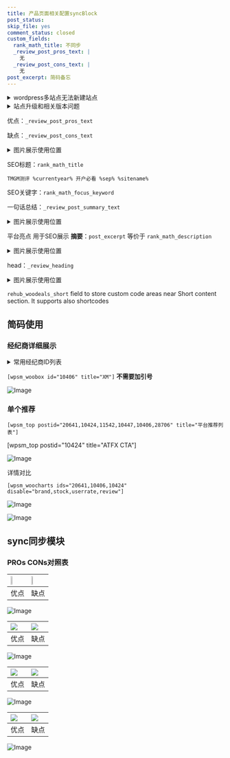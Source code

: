 ```yaml
---
title: 产品页面相关配置syncBlock
post_status: 
skip_file: yes
comment_status: closed
custom_fields:
  rank_math_title: 不同步
  _review_post_pros_text: |
    无
  _review_post_cons_text: |
    无
post_excerpt: 简码备忘
---
```

<details><summary>wordpress多站点无法新建站点</summary>

<li>和报错需要清理cookies一样的原因</li>
<li>wp-config.php里面<code>define( 'SUBDOMAIN_INSTALL', false );//子域名安装</code></li>
<li>新建子站点是用<code>define( 'SUBDOMAIN_INSTALL', true);//子域名安装</code> 完成以后，改成<code>false</code></li>
</details>

<details><summary>站点升级和相关版本问题</summary>

<p>wordpress：5.9.9
woocommerce：7.5.1
出现问题的地方：主题选项里面>><strong>Product layout >>compact style</strong></p>
<p>如何出现没有用过的字段 导致无法保存。先导出配置 然后进行修改，后面再次恢复即可。</p>
<p>出现部分字段无法显示时，需要返回默认布局后，对产品进行保存就好了。</p>
<p></p>
</details>

优点：`_review_post_pros_text`

缺点：`_review_post_cons_text`

<details><summary>图片展示使用位置</summary>

<img src="https://prod-files-secure.s3.us-west-2.amazonaws.com/39ed1227-6d7d-4570-be36-9ccd4a2c4241/f51d3d83-55d4-4bdf-9604-f37ec77ab556/Untitled.png?X-Amz-Algorithm=AWS4-HMAC-SHA256&X-Amz-Content-Sha256=UNSIGNED-PAYLOAD&X-Amz-Credential=ASIAZI2LB4666ZKH3VUE%2F20250129%2Fus-west-2%2Fs3%2Faws4_request&X-Amz-Date=20250129T045520Z&X-Amz-Expires=3600&X-Amz-Security-Token=IQoJb3JpZ2luX2VjEHsaCXVzLXdlc3QtMiJGMEQCIDgQfZEgugh2hB5JV0rq%2Fn8NZdc9Wuap2SEo2KkEIohXAiB2yh0ljwx6ZSTHYnHiN44MAk0XmbRSr2wFH7jhBBWkkSqIBAiE%2F%2F%2F%2F%2F%2F%2F%2F%2F%2F8BEAAaDDYzNzQyMzE4MzgwNSIM5iDuvOE1t0fws%2FCcKtwDTly7Y9C3%2BjRF2UF%2BR1r9U3CT2KbULwBi5UJ%2BzScPKW3buuzmQwYtigzR3Gu1VRVdujP1GFNlhpfJakFvl7dbjln0Fgh0wjzk0lTPdNSlsa%2BFb8Yf%2BHOXeuqaQnmjO1BtKnclvgXAnr9ZxFepMw6zZS9XZqivuXpFbH8St7R2vH59wS%2FWYU87Ed53CPx1LXH%2B2M73fLfw5dzZH2ytVpjUYC6ohN1ePHbVu8LgZmkwHwD4VTy4HvzWNnD%2FtcW%2BV8mAa5Afux8ozJxkSbDSvcm1bV8SZSg8YzQBnPTDTGIFvODP1RegDZhdbPlUVQbUpVQA%2FB3YVkG0fzSukUYH3EcOLguMenmbaqFrlDwyuzIMFusVBObegVl2FrRttafkDs8qoTepo7lyNqVDnbxnynHUUDb9g4%2B6I%2BcX5NtyRqtULf6J9nfC1hIGyHDKCfA8k8MCk24wPeLmvPKqaI4MlM3wEg2G1ZHK4%2BXWpFM9Cu3d7xpi1%2F1jiYKSQKE9darCAPLv5udlc95OvRIiFP02Aq1B5MHUxcY5HetVeKjIQ2aZTXFCkVurag1DvEy1XNwU8xT8iNaq%2Ffdg1r%2BdD2jHZbn3bUGaGUzoum%2F5UpaS6F8zROthe50HdHt8Vjl2kDYwj7vmvAY6pgGMH8wkRDYgVl46l7pR7VKky%2F1PB6tPHcAvBMPtUbBZ%2Fsa67ggIXKpB7L62fTnWepvNALtlD6f5p7rEIx3pB%2FfQGuTHaLoMS0bSu3jd%2BtPTvRE%2B5QRgEii%2BFpTLvSWx%2BJ7GOprIWZXvrUw8ABU2vvF61uEU0WIeM33pmQ7owBQluIpKDAZeTo0ugfKMzLOTCDXAEKEK%2F7nkAZU8w0CEQfQUShiz4shQ&X-Amz-Signature=0dea53d4914cd11ecf4d4e4143962513145c49de8a6cbf6f935ee9c8f304d5f8&X-Amz-SignedHeaders=host&x-id=GetObject" alt="Image">
</details>

SEO标题：`rank_math_title`

`TMGM测评 %currentyear% 开户必看 %sep% %sitename%`

SEO关键字：`rank_math_focus_keyword`

一句话总结：`_review_post_summary_text`

<details><summary>图片展示使用位置</summary>

<img src="https://prod-files-secure.s3.us-west-2.amazonaws.com/39ed1227-6d7d-4570-be36-9ccd4a2c4241/4b96a922-296c-4f4e-8630-d1c870cbce01/Untitled.png?X-Amz-Algorithm=AWS4-HMAC-SHA256&X-Amz-Content-Sha256=UNSIGNED-PAYLOAD&X-Amz-Credential=ASIAZI2LB466W4E42E6P%2F20250129%2Fus-west-2%2Fs3%2Faws4_request&X-Amz-Date=20250129T045521Z&X-Amz-Expires=3600&X-Amz-Security-Token=IQoJb3JpZ2luX2VjEHsaCXVzLXdlc3QtMiJIMEYCIQCDsp9RPhmN%2BFW9WVY2qr5H65QEnyD0N6mPE8lJv97WPAIhAInbH9OJuHRuu1BvLR%2F5P3XH0OwUXQ0jIFk8b4HurBTWKogECIT%2F%2F%2F%2F%2F%2F%2F%2F%2F%2FwEQABoMNjM3NDIzMTgzODA1Igwx73YhSvtCYKCM7Gcq3AOWj6SwTt2QhswKUXnjAiXnl6ybOG5Fwk1uxs27vNdaTlj3srBzrpJQ%2F2d0cA7gZr7qy3ttZJrtDFtFQWbK%2FlIpmhidwiG5KkMiA%2Fk7BK33P6j7i%2BdsHDhhnOeA7Lrs6vsOzBoMTQinvV7f0mabMiRDzQKEMF%2B%2B75%2BPON8WxR%2Bza9CESdMfXuyAjcj12YuYbmSSO1wGLVTkA3g%2FCzcfl3Q7A3TdiKUKJy2Lj7GndMtD2mFO0%2BNVrC8OX%2B5ITeWu0YdmW00vxh8V0alwy6iKjkI6Vv%2FAqXkJJZf2gKLb0wxlB00%2BfMlRLRcxkaPF13VWH7y96tIFJ7QlR1AjBMluyz7ZjhvF1gT1yL7JWMbVXQP7L%2B3Ufe0%2F8Lj1whbbX9cFCsHtaJSbF778wk4ANQ4Mut8V3s0Xc9g7r12BlpstzrbumQeUu94OxBYGejBM%2BTBvnenK0S1538n7Iw1JXEnHyntp0o1hzaAYxpnXJ54CbXGZhjCsn9BEVVBk2LISeVw3wcR1Wguh0lUOux4c5tpTH7ONlohgS8VdiBHvdO%2Fv%2BqIrvdSkdqbau%2FV%2BnVuYTVa%2B1h7mvCCO2yQoH%2Bm%2BBfTYkoc1%2BWpTRc3tvkJLW1X58kribQB4bWocipzgj%2Fu6tzCou%2Ba8BjqkAUOLYzRcDjPvGMg%2FPs1YnyNLbfOrampIR%2BC17YaSFUcr6Xf80OlxOlNCMc%2BOaeVWfJQ38%2F67A5awgbxSaMFvfC8y5zOARmAm03ny3UCNdTYXA4aTgYJ9SIqnoC80MMsOMTYZ01aEHRMza4TLE3p1CAXeCNvvGMRBeyyX%2FRMmTGOGjROfBymxk1J%2FJzkbDBIeuo6LuDtHuLMsScef%2B1jJ5at1f5Hx&X-Amz-Signature=868701106cbb5e78fa6b0fba80fb7d1cd3662d07bdb16e908f0f471974034cf3&X-Amz-SignedHeaders=host&x-id=GetObject" alt="Image">
</details>

平台亮点 用于SEO展示 **摘要**：`post_excerpt`  等价于 `rank_math_description`

<details><summary>图片展示使用位置</summary>

<img src="https://prod-files-secure.s3.us-west-2.amazonaws.com/39ed1227-6d7d-4570-be36-9ccd4a2c4241/1ee11f63-b60a-4dfe-a7a7-d58ff23b5d88/Untitled.png?X-Amz-Algorithm=AWS4-HMAC-SHA256&X-Amz-Content-Sha256=UNSIGNED-PAYLOAD&X-Amz-Credential=ASIAZI2LB466TTC3IZSI%2F20250129%2Fus-west-2%2Fs3%2Faws4_request&X-Amz-Date=20250129T045521Z&X-Amz-Expires=3600&X-Amz-Security-Token=IQoJb3JpZ2luX2VjEHsaCXVzLXdlc3QtMiJIMEYCIQDLasLGxMYinru6F3Htcg%2BYS3z6uUnP8CbSbzD5S77ULQIhAPuE3yR%2BeQ8jawhzZd48BOD0%2FB6Twkk3uXfKk5ib%2BnCxKogECIT%2F%2F%2F%2F%2F%2F%2F%2F%2F%2FwEQABoMNjM3NDIzMTgzODA1Igxj3C%2Bk3NZoAN91KIsq3AO%2FhIvu2M37OdM6J7tBz67ZomlhApD8v5NmhctymW3P%2F9htjNYnxZkraz1ttoLKkO4nHqS1ihlHEs2jgkobiWPjRROt%2BaMm6ZffoJaFT9qgIHuZletkYpSxi0EFLn%2Fwwi8IjpjeuyVfd3wq0rDvsWBPi%2FYNGTaztvwCBfb4rbjjcHnw%2BUYy6Jz6xn9OA03InjtfBvvOD07LFBBJGbBp391DLqA0jqX7g2tvICDH5nY6lBMU7WJmlE36bZkFTlwqLUPeoFx9XwGXlaM33VEnwHJsVZmRAN8DX5WgbR8efgyQd%2BAmWZXqoBl1OhU94%2FSqMhCmplhNu3L0RC7vi%2FPFAZqWngUBcFcG82u92IFqrabItE5nBo9uExPaM0usudZvlD9osY2TsMPmWvoATGWwu9k6gUk%2F9kN6WElns9jin6%2B8y%2FiVRjX5muOoXBaeHH8qnWc%2F%2BSdMZz0q%2B2jAftl%2B7fsa5DjZ0RVcMVzv7%2BMAbg8zI8gY8EmhmwoPYW0RNtR6%2B0BjWlbeu3O6HyFTWh5NDm70qwaZ2CokRFyj7MKsMoG86ypiEfhKaiKPEllxNELC%2Fs7%2By0nDRoUIKiBZAIc8D0rG%2Fh%2FzE5%2FkNGPfzjo7S7J4bzAtPBnwR10QaXIsvzCNu%2Ba8BjqkAV7pCoEytWRB9%2B2kw2jqhUvZnhv8tboRUAtzVEMr%2FJXyntYer0IDOeW0ZHIbTEMbJd%2B5Sf5U44RfE7uTmEoeP%2FZ%2BLYPV%2FiBCGRW6JdM%2BUMBgXGOB28HSxigr7G6IpR%2BUK%2B6ZNHW2gSiWL%2FiKa2S2N8c8LB9iKAxSi6jN2I%2BlVH6vJ7sJ3CNBhykH92MlcT5aAnJjl1oQXmO06%2FVNo%2Fp832gR4HHr&X-Amz-Signature=02ac3a0645759e217b6528464e493ee40cea0a2c3f249855f3e7494dd4923dd0&X-Amz-SignedHeaders=host&x-id=GetObject" alt="Image">
<img src="https://prod-files-secure.s3.us-west-2.amazonaws.com/39ed1227-6d7d-4570-be36-9ccd4a2c4241/ad4118b5-78d8-4fbe-801e-3b29b5d99c01/Untitled.png?X-Amz-Algorithm=AWS4-HMAC-SHA256&X-Amz-Content-Sha256=UNSIGNED-PAYLOAD&X-Amz-Credential=ASIAZI2LB466TTC3IZSI%2F20250129%2Fus-west-2%2Fs3%2Faws4_request&X-Amz-Date=20250129T045521Z&X-Amz-Expires=3600&X-Amz-Security-Token=IQoJb3JpZ2luX2VjEHsaCXVzLXdlc3QtMiJIMEYCIQDLasLGxMYinru6F3Htcg%2BYS3z6uUnP8CbSbzD5S77ULQIhAPuE3yR%2BeQ8jawhzZd48BOD0%2FB6Twkk3uXfKk5ib%2BnCxKogECIT%2F%2F%2F%2F%2F%2F%2F%2F%2F%2FwEQABoMNjM3NDIzMTgzODA1Igxj3C%2Bk3NZoAN91KIsq3AO%2FhIvu2M37OdM6J7tBz67ZomlhApD8v5NmhctymW3P%2F9htjNYnxZkraz1ttoLKkO4nHqS1ihlHEs2jgkobiWPjRROt%2BaMm6ZffoJaFT9qgIHuZletkYpSxi0EFLn%2Fwwi8IjpjeuyVfd3wq0rDvsWBPi%2FYNGTaztvwCBfb4rbjjcHnw%2BUYy6Jz6xn9OA03InjtfBvvOD07LFBBJGbBp391DLqA0jqX7g2tvICDH5nY6lBMU7WJmlE36bZkFTlwqLUPeoFx9XwGXlaM33VEnwHJsVZmRAN8DX5WgbR8efgyQd%2BAmWZXqoBl1OhU94%2FSqMhCmplhNu3L0RC7vi%2FPFAZqWngUBcFcG82u92IFqrabItE5nBo9uExPaM0usudZvlD9osY2TsMPmWvoATGWwu9k6gUk%2F9kN6WElns9jin6%2B8y%2FiVRjX5muOoXBaeHH8qnWc%2F%2BSdMZz0q%2B2jAftl%2B7fsa5DjZ0RVcMVzv7%2BMAbg8zI8gY8EmhmwoPYW0RNtR6%2B0BjWlbeu3O6HyFTWh5NDm70qwaZ2CokRFyj7MKsMoG86ypiEfhKaiKPEllxNELC%2Fs7%2By0nDRoUIKiBZAIc8D0rG%2Fh%2FzE5%2FkNGPfzjo7S7J4bzAtPBnwR10QaXIsvzCNu%2Ba8BjqkAV7pCoEytWRB9%2B2kw2jqhUvZnhv8tboRUAtzVEMr%2FJXyntYer0IDOeW0ZHIbTEMbJd%2B5Sf5U44RfE7uTmEoeP%2FZ%2BLYPV%2FiBCGRW6JdM%2BUMBgXGOB28HSxigr7G6IpR%2BUK%2B6ZNHW2gSiWL%2FiKa2S2N8c8LB9iKAxSi6jN2I%2BlVH6vJ7sJ3CNBhykH92MlcT5aAnJjl1oQXmO06%2FVNo%2Fp832gR4HHr&X-Amz-Signature=404268127e682ea2c31d1ca17673b9815a49d4c1ab5179d02da7b63caf514411&X-Amz-SignedHeaders=host&x-id=GetObject" alt="Image">
<img src="https://prod-files-secure.s3.us-west-2.amazonaws.com/39ed1227-6d7d-4570-be36-9ccd4a2c4241/a38cf7c9-a79c-4b64-9e94-13589fe0758b/Untitled.png?X-Amz-Algorithm=AWS4-HMAC-SHA256&X-Amz-Content-Sha256=UNSIGNED-PAYLOAD&X-Amz-Credential=ASIAZI2LB466TTC3IZSI%2F20250129%2Fus-west-2%2Fs3%2Faws4_request&X-Amz-Date=20250129T045521Z&X-Amz-Expires=3600&X-Amz-Security-Token=IQoJb3JpZ2luX2VjEHsaCXVzLXdlc3QtMiJIMEYCIQDLasLGxMYinru6F3Htcg%2BYS3z6uUnP8CbSbzD5S77ULQIhAPuE3yR%2BeQ8jawhzZd48BOD0%2FB6Twkk3uXfKk5ib%2BnCxKogECIT%2F%2F%2F%2F%2F%2F%2F%2F%2F%2FwEQABoMNjM3NDIzMTgzODA1Igxj3C%2Bk3NZoAN91KIsq3AO%2FhIvu2M37OdM6J7tBz67ZomlhApD8v5NmhctymW3P%2F9htjNYnxZkraz1ttoLKkO4nHqS1ihlHEs2jgkobiWPjRROt%2BaMm6ZffoJaFT9qgIHuZletkYpSxi0EFLn%2Fwwi8IjpjeuyVfd3wq0rDvsWBPi%2FYNGTaztvwCBfb4rbjjcHnw%2BUYy6Jz6xn9OA03InjtfBvvOD07LFBBJGbBp391DLqA0jqX7g2tvICDH5nY6lBMU7WJmlE36bZkFTlwqLUPeoFx9XwGXlaM33VEnwHJsVZmRAN8DX5WgbR8efgyQd%2BAmWZXqoBl1OhU94%2FSqMhCmplhNu3L0RC7vi%2FPFAZqWngUBcFcG82u92IFqrabItE5nBo9uExPaM0usudZvlD9osY2TsMPmWvoATGWwu9k6gUk%2F9kN6WElns9jin6%2B8y%2FiVRjX5muOoXBaeHH8qnWc%2F%2BSdMZz0q%2B2jAftl%2B7fsa5DjZ0RVcMVzv7%2BMAbg8zI8gY8EmhmwoPYW0RNtR6%2B0BjWlbeu3O6HyFTWh5NDm70qwaZ2CokRFyj7MKsMoG86ypiEfhKaiKPEllxNELC%2Fs7%2By0nDRoUIKiBZAIc8D0rG%2Fh%2FzE5%2FkNGPfzjo7S7J4bzAtPBnwR10QaXIsvzCNu%2Ba8BjqkAV7pCoEytWRB9%2B2kw2jqhUvZnhv8tboRUAtzVEMr%2FJXyntYer0IDOeW0ZHIbTEMbJd%2B5Sf5U44RfE7uTmEoeP%2FZ%2BLYPV%2FiBCGRW6JdM%2BUMBgXGOB28HSxigr7G6IpR%2BUK%2B6ZNHW2gSiWL%2FiKa2S2N8c8LB9iKAxSi6jN2I%2BlVH6vJ7sJ3CNBhykH92MlcT5aAnJjl1oQXmO06%2FVNo%2Fp832gR4HHr&X-Amz-Signature=9605aa512c164e43fc5289e882273c88ca905cf92e5f61e0f912ed8e65d05fae&X-Amz-SignedHeaders=host&x-id=GetObject" alt="Image">
<img src="https://prod-files-secure.s3.us-west-2.amazonaws.com/39ed1227-6d7d-4570-be36-9ccd4a2c4241/7da6fc1e-d2ac-42ae-8c75-cb5749aa18f6/Untitled.png?X-Amz-Algorithm=AWS4-HMAC-SHA256&X-Amz-Content-Sha256=UNSIGNED-PAYLOAD&X-Amz-Credential=ASIAZI2LB466TTC3IZSI%2F20250129%2Fus-west-2%2Fs3%2Faws4_request&X-Amz-Date=20250129T045521Z&X-Amz-Expires=3600&X-Amz-Security-Token=IQoJb3JpZ2luX2VjEHsaCXVzLXdlc3QtMiJIMEYCIQDLasLGxMYinru6F3Htcg%2BYS3z6uUnP8CbSbzD5S77ULQIhAPuE3yR%2BeQ8jawhzZd48BOD0%2FB6Twkk3uXfKk5ib%2BnCxKogECIT%2F%2F%2F%2F%2F%2F%2F%2F%2F%2FwEQABoMNjM3NDIzMTgzODA1Igxj3C%2Bk3NZoAN91KIsq3AO%2FhIvu2M37OdM6J7tBz67ZomlhApD8v5NmhctymW3P%2F9htjNYnxZkraz1ttoLKkO4nHqS1ihlHEs2jgkobiWPjRROt%2BaMm6ZffoJaFT9qgIHuZletkYpSxi0EFLn%2Fwwi8IjpjeuyVfd3wq0rDvsWBPi%2FYNGTaztvwCBfb4rbjjcHnw%2BUYy6Jz6xn9OA03InjtfBvvOD07LFBBJGbBp391DLqA0jqX7g2tvICDH5nY6lBMU7WJmlE36bZkFTlwqLUPeoFx9XwGXlaM33VEnwHJsVZmRAN8DX5WgbR8efgyQd%2BAmWZXqoBl1OhU94%2FSqMhCmplhNu3L0RC7vi%2FPFAZqWngUBcFcG82u92IFqrabItE5nBo9uExPaM0usudZvlD9osY2TsMPmWvoATGWwu9k6gUk%2F9kN6WElns9jin6%2B8y%2FiVRjX5muOoXBaeHH8qnWc%2F%2BSdMZz0q%2B2jAftl%2B7fsa5DjZ0RVcMVzv7%2BMAbg8zI8gY8EmhmwoPYW0RNtR6%2B0BjWlbeu3O6HyFTWh5NDm70qwaZ2CokRFyj7MKsMoG86ypiEfhKaiKPEllxNELC%2Fs7%2By0nDRoUIKiBZAIc8D0rG%2Fh%2FzE5%2FkNGPfzjo7S7J4bzAtPBnwR10QaXIsvzCNu%2Ba8BjqkAV7pCoEytWRB9%2B2kw2jqhUvZnhv8tboRUAtzVEMr%2FJXyntYer0IDOeW0ZHIbTEMbJd%2B5Sf5U44RfE7uTmEoeP%2FZ%2BLYPV%2FiBCGRW6JdM%2BUMBgXGOB28HSxigr7G6IpR%2BUK%2B6ZNHW2gSiWL%2FiKa2S2N8c8LB9iKAxSi6jN2I%2BlVH6vJ7sJ3CNBhykH92MlcT5aAnJjl1oQXmO06%2FVNo%2Fp832gR4HHr&X-Amz-Signature=261325092ed1fa7d0b4b8ad2f7b1b61c367ba98dbe93d342bde9e3515261b765&X-Amz-SignedHeaders=host&x-id=GetObject" alt="Image">
<img src="https://prod-files-secure.s3.us-west-2.amazonaws.com/39ed1227-6d7d-4570-be36-9ccd4a2c4241/7e97f40a-eaee-47f5-b2f9-475f96808fa7/Untitled.png?X-Amz-Algorithm=AWS4-HMAC-SHA256&X-Amz-Content-Sha256=UNSIGNED-PAYLOAD&X-Amz-Credential=ASIAZI2LB466TTC3IZSI%2F20250129%2Fus-west-2%2Fs3%2Faws4_request&X-Amz-Date=20250129T045521Z&X-Amz-Expires=3600&X-Amz-Security-Token=IQoJb3JpZ2luX2VjEHsaCXVzLXdlc3QtMiJIMEYCIQDLasLGxMYinru6F3Htcg%2BYS3z6uUnP8CbSbzD5S77ULQIhAPuE3yR%2BeQ8jawhzZd48BOD0%2FB6Twkk3uXfKk5ib%2BnCxKogECIT%2F%2F%2F%2F%2F%2F%2F%2F%2F%2FwEQABoMNjM3NDIzMTgzODA1Igxj3C%2Bk3NZoAN91KIsq3AO%2FhIvu2M37OdM6J7tBz67ZomlhApD8v5NmhctymW3P%2F9htjNYnxZkraz1ttoLKkO4nHqS1ihlHEs2jgkobiWPjRROt%2BaMm6ZffoJaFT9qgIHuZletkYpSxi0EFLn%2Fwwi8IjpjeuyVfd3wq0rDvsWBPi%2FYNGTaztvwCBfb4rbjjcHnw%2BUYy6Jz6xn9OA03InjtfBvvOD07LFBBJGbBp391DLqA0jqX7g2tvICDH5nY6lBMU7WJmlE36bZkFTlwqLUPeoFx9XwGXlaM33VEnwHJsVZmRAN8DX5WgbR8efgyQd%2BAmWZXqoBl1OhU94%2FSqMhCmplhNu3L0RC7vi%2FPFAZqWngUBcFcG82u92IFqrabItE5nBo9uExPaM0usudZvlD9osY2TsMPmWvoATGWwu9k6gUk%2F9kN6WElns9jin6%2B8y%2FiVRjX5muOoXBaeHH8qnWc%2F%2BSdMZz0q%2B2jAftl%2B7fsa5DjZ0RVcMVzv7%2BMAbg8zI8gY8EmhmwoPYW0RNtR6%2B0BjWlbeu3O6HyFTWh5NDm70qwaZ2CokRFyj7MKsMoG86ypiEfhKaiKPEllxNELC%2Fs7%2By0nDRoUIKiBZAIc8D0rG%2Fh%2FzE5%2FkNGPfzjo7S7J4bzAtPBnwR10QaXIsvzCNu%2Ba8BjqkAV7pCoEytWRB9%2B2kw2jqhUvZnhv8tboRUAtzVEMr%2FJXyntYer0IDOeW0ZHIbTEMbJd%2B5Sf5U44RfE7uTmEoeP%2FZ%2BLYPV%2FiBCGRW6JdM%2BUMBgXGOB28HSxigr7G6IpR%2BUK%2B6ZNHW2gSiWL%2FiKa2S2N8c8LB9iKAxSi6jN2I%2BlVH6vJ7sJ3CNBhykH92MlcT5aAnJjl1oQXmO06%2FVNo%2Fp832gR4HHr&X-Amz-Signature=337134c738996087e066d443f31aebb8bef3a0298d70949da644b32dc035c205&X-Amz-SignedHeaders=host&x-id=GetObject" alt="Image">
</details>

head：`_review_heading`

<details><summary>图片展示使用位置</summary>

<img src="https://prod-files-secure.s3.us-west-2.amazonaws.com/39ed1227-6d7d-4570-be36-9ccd4a2c4241/3a4650ad-9887-415c-889a-edd51fa54f27/Untitled.png?X-Amz-Algorithm=AWS4-HMAC-SHA256&X-Amz-Content-Sha256=UNSIGNED-PAYLOAD&X-Amz-Credential=ASIAZI2LB4664EQY3MIQ%2F20250129%2Fus-west-2%2Fs3%2Faws4_request&X-Amz-Date=20250129T045521Z&X-Amz-Expires=3600&X-Amz-Security-Token=IQoJb3JpZ2luX2VjEHsaCXVzLXdlc3QtMiJIMEYCIQCtP1Gs4TUztuK2bq71A%2FVAQBijLStX1ErBhHMKs2FcWgIhAOHcNvW%2B863cXO4wEGOYaqxi02phfTCTA2V1FF9mlA8UKogECIT%2F%2F%2F%2F%2F%2F%2F%2F%2F%2FwEQABoMNjM3NDIzMTgzODA1IgyckLjGN7xepTYG0AYq3ANZWe9%2FcHx5lIkX3YLqXSLhM1btCF%2F5itYze0v6Mh7LCiuKNRS8FTZS7pwX%2FxFN0mZxbofBYZk0caSBPAV9%2Fd4eVn%2FOOiS9UBUwalhRttu4n%2FJ2dz8fGg4frPXtJat4Lqi7%2FEOJtzGFN7VELeb957c6EIl0YkcULwAo6wIHKznsvNSR8O%2FmEE3RzDTBpOkO1KH2t%2BsxheNmUrqMf7%2FqEsXigXyh%2BEHExjGzves2TOqyYRzbeVCP%2F4bi889bnPWhfuObZurRuej%2F2IhvLp1pCidfvnaQ%2FpwWlqOwkIBMvcsRLAnu7sq6lI6uHDJVZ1VBd%2BBuZ8K7onAq%2BTfkArLBTJdiPUa1q9ZCHBSa7UOTOBToGEYfS1eA3VAouH3FJhXoTlvUeXJ50ng21cTTDmA87AnhpNORxF8plAzQCY%2BrDrga8FjAxDAJC36cXZEyS276%2BIUpyHf7kvGvlp3UY1WszXAhAvFLPe%2BfsUA04Pv9bIPy99C6JazOrHDBmSJwmmDBQVLINFM8quGUUxGpDaYZeI7i0xTJOJ6y3ZnBwm0R5g25Ru4TlASCemEOILCuZJm4vOigh9KMi%2FEqqajOawr7196LwmglxcyOhsitPJWUppT%2F%2Bao2Get6n1fHDGgdpTCbu%2Ba8BjqkAUSqA3dpdHSQN5vxtBm3wyJsnQFHe5zSPV0v1pD96OVW0T9n8rZnkXrG%2FBwTrAdDDJrvqFjA9hvfkDEFsnlTq%2FlCCQbSoMv4Z1bbdokZ%2BNO9HGLY9mAb5tGI16BeofewYBoQn%2BuE19Cpy2jnSmkeWOBkg20YUW6jhQ3df2eHhKHnHNROV5ZlYcx%2BwsoURMb1K47HZsDUT6UpUjKhM3gpEJ6Uqdk5&X-Amz-Signature=ee7df9a241d17fa6b003c1066596555034c18ef3962f7fcfd5f4191ef2d90fd7&X-Amz-SignedHeaders=host&x-id=GetObject" alt="Image">
</details>

`rehub_woodeals_short`	field to store custom code areas near Short content section. It supports also shortcodes



## 简码使用

### 经纪商详细展示

<details><summary>常用经纪商ID列表</summary>

<pre><code class="php">嘉盛 ===> 20641  [wpsm_woobox id="20641" title="嘉盛"]
易信easymarkets ===> 11542  [wpsm_woobox id="11542" title="易信easymarkets"]
ATFX外汇 ===> 10424  [wpsm_woobox id="10424" title="ATFX"]
XM ===> 10406  [wpsm_woobox id="10406" title="XM"]
TMGM ===> 29622  [wpsm_woobox id="29622" title="TMGM"]
HYCM ===> 10447  [wpsm_woobox id="10447" title="HYCM"]
fpmarkets澳福外汇 ===> 20639  [wpsm_woobox id="20639" title="fpmarkets澳福外汇"]</code></pre>
</details>

`[wpsm_woobox id="10406" title="XM"]` **不需要加引号**

![Image](https://prod-files-secure.s3.us-west-2.amazonaws.com/39ed1227-6d7d-4570-be36-9ccd4a2c4241/4f898f9d-0fa7-4e43-acd3-ac6bc7be575a/Untitled.png?X-Amz-Algorithm=AWS4-HMAC-SHA256&X-Amz-Content-Sha256=UNSIGNED-PAYLOAD&X-Amz-Credential=ASIAZI2LB4664UVYIP4H%2F20250129%2Fus-west-2%2Fs3%2Faws4_request&X-Amz-Date=20250129T045519Z&X-Amz-Expires=3600&X-Amz-Security-Token=IQoJb3JpZ2luX2VjEHsaCXVzLXdlc3QtMiJGMEQCIGD796yr1jeplcxwep%2BpWk8%2FkBdZ4QaVDaL0ZhBz3BbEAiByyrlQmJEtAz99KMYLAaPyevZmxLP8NhLSQ7xkm5A2OCqIBAiE%2F%2F%2F%2F%2F%2F%2F%2F%2F%2F8BEAAaDDYzNzQyMzE4MzgwNSIMkqlcXoE6wOKdQhC0KtwDs8jm7KKOnhEESHlyYRDTQkKHB1F6ZLQ9eNUY%2Bt3zLgwrrxAGXNjTfrBeb7%2Fnx4%2FPaOprQm9FRQpZKtfZem%2FJ1hw%2FMpgdhDBZXivaBxx2js%2BDHNGqZwuO2Q%2FKAWRqhcIUspOWcdrY7Z%2FRypPwg57q61RjzzaQ9aBJ9341wOrmHB9CcxW6mdMe%2BNokBj5rbRc4x758lSgImmN%2FQsU0nrnhekWBTQwlnVIYW2KXqZh0EXOJRgrnfs1hHtAg3qdV4bM3wxlKBOTTDv9d8%2FhC7rEJ%2F1NyKi2mo9RnX00oErzQOEYOsUK1tLefDHTdgG2x0TezU0mrxiFV%2BWLo24YYFapspapg2%2BGCuoznRgF1Jp48EMCXGJTMVavpEyHBAkt5iCv3rWTiTX%2FzCUrUfxYu12WX6V9bhC%2F0BVMnLSfsknWLyL14vs4Dow7ZQTHHG9FoqSOsgRO2UIkpl3fuvzOhISPrIg34x4Ic0Khxf4hjPpN%2FwJSyCRmnd4jBmp6P%2BOAPZf8Zlad2MdEmXYyG7OKOGYm9eMIoe%2B8e2sTxYwUr155GWnY08uEaDlSMyARvvKo826XT5SZ4mU%2BgCAAMIP88b5VrYBte7BBaVH3cG7krB6SAQpIu41%2BbL%2FCRPHaMW7owpLvmvAY6pgFZ%2FpPTCGHzsym%2FSXfMpytplXoxPrqloi6j6Pm%2BHM5lD5zgTFAYRGIQl1bZuKouLD1ARrcRsdssIX9f7G4Ej%2Bcgwg%2F75IPJ6715hurVcvbUT2jpD0TmzqvJyBnq4N7KvQovc1f9eRFehbsxE6DJkvSmt71ztXLVtfnp%2FFl7QC3WPcvoK%2BdiNkMnu%2FoccOGk5fhm75ipaBTdHsMPLDWPs%2BHf2DL%2Ff98g&X-Amz-Signature=e03c0a2a85ab17961b814eb7eae69bfd9abca41f6d931aea1ab7b893a307b42f&X-Amz-SignedHeaders=host&x-id=GetObject)

### 单个推荐
`[wpsm_top postid="20641,10424,11542,10447,10406,28706" title="平台推荐列表"]`

[wpsm_top postid="10424" title="ATFX CTA"]

![Image](https://prod-files-secure.s3.us-west-2.amazonaws.com/39ed1227-6d7d-4570-be36-9ccd4a2c4241/5ac620dc-51a8-48b6-b55d-91f47299193c/Untitled.png?X-Amz-Algorithm=AWS4-HMAC-SHA256&X-Amz-Content-Sha256=UNSIGNED-PAYLOAD&X-Amz-Credential=ASIAZI2LB4664UVYIP4H%2F20250129%2Fus-west-2%2Fs3%2Faws4_request&X-Amz-Date=20250129T045519Z&X-Amz-Expires=3600&X-Amz-Security-Token=IQoJb3JpZ2luX2VjEHsaCXVzLXdlc3QtMiJGMEQCIGD796yr1jeplcxwep%2BpWk8%2FkBdZ4QaVDaL0ZhBz3BbEAiByyrlQmJEtAz99KMYLAaPyevZmxLP8NhLSQ7xkm5A2OCqIBAiE%2F%2F%2F%2F%2F%2F%2F%2F%2F%2F8BEAAaDDYzNzQyMzE4MzgwNSIMkqlcXoE6wOKdQhC0KtwDs8jm7KKOnhEESHlyYRDTQkKHB1F6ZLQ9eNUY%2Bt3zLgwrrxAGXNjTfrBeb7%2Fnx4%2FPaOprQm9FRQpZKtfZem%2FJ1hw%2FMpgdhDBZXivaBxx2js%2BDHNGqZwuO2Q%2FKAWRqhcIUspOWcdrY7Z%2FRypPwg57q61RjzzaQ9aBJ9341wOrmHB9CcxW6mdMe%2BNokBj5rbRc4x758lSgImmN%2FQsU0nrnhekWBTQwlnVIYW2KXqZh0EXOJRgrnfs1hHtAg3qdV4bM3wxlKBOTTDv9d8%2FhC7rEJ%2F1NyKi2mo9RnX00oErzQOEYOsUK1tLefDHTdgG2x0TezU0mrxiFV%2BWLo24YYFapspapg2%2BGCuoznRgF1Jp48EMCXGJTMVavpEyHBAkt5iCv3rWTiTX%2FzCUrUfxYu12WX6V9bhC%2F0BVMnLSfsknWLyL14vs4Dow7ZQTHHG9FoqSOsgRO2UIkpl3fuvzOhISPrIg34x4Ic0Khxf4hjPpN%2FwJSyCRmnd4jBmp6P%2BOAPZf8Zlad2MdEmXYyG7OKOGYm9eMIoe%2B8e2sTxYwUr155GWnY08uEaDlSMyARvvKo826XT5SZ4mU%2BgCAAMIP88b5VrYBte7BBaVH3cG7krB6SAQpIu41%2BbL%2FCRPHaMW7owpLvmvAY6pgFZ%2FpPTCGHzsym%2FSXfMpytplXoxPrqloi6j6Pm%2BHM5lD5zgTFAYRGIQl1bZuKouLD1ARrcRsdssIX9f7G4Ej%2Bcgwg%2F75IPJ6715hurVcvbUT2jpD0TmzqvJyBnq4N7KvQovc1f9eRFehbsxE6DJkvSmt71ztXLVtfnp%2FFl7QC3WPcvoK%2BdiNkMnu%2FoccOGk5fhm75ipaBTdHsMPLDWPs%2BHf2DL%2Ff98g&X-Amz-Signature=2521801d8c6c7fe131291218468772ede9519b8c875b637f3ff3ecab77fb9634&X-Amz-SignedHeaders=host&x-id=GetObject)

详情对比

`[wpsm_woocharts ids="20641,10406,10424" disable="brand,stock,userrate,review"]`

![Image](https://prod-files-secure.s3.us-west-2.amazonaws.com/39ed1227-6d7d-4570-be36-9ccd4a2c4241/bf3ba45f-b9f3-4295-8aef-b4a495fd25f4/Untitled.png?X-Amz-Algorithm=AWS4-HMAC-SHA256&X-Amz-Content-Sha256=UNSIGNED-PAYLOAD&X-Amz-Credential=ASIAZI2LB4664UVYIP4H%2F20250129%2Fus-west-2%2Fs3%2Faws4_request&X-Amz-Date=20250129T045519Z&X-Amz-Expires=3600&X-Amz-Security-Token=IQoJb3JpZ2luX2VjEHsaCXVzLXdlc3QtMiJGMEQCIGD796yr1jeplcxwep%2BpWk8%2FkBdZ4QaVDaL0ZhBz3BbEAiByyrlQmJEtAz99KMYLAaPyevZmxLP8NhLSQ7xkm5A2OCqIBAiE%2F%2F%2F%2F%2F%2F%2F%2F%2F%2F8BEAAaDDYzNzQyMzE4MzgwNSIMkqlcXoE6wOKdQhC0KtwDs8jm7KKOnhEESHlyYRDTQkKHB1F6ZLQ9eNUY%2Bt3zLgwrrxAGXNjTfrBeb7%2Fnx4%2FPaOprQm9FRQpZKtfZem%2FJ1hw%2FMpgdhDBZXivaBxx2js%2BDHNGqZwuO2Q%2FKAWRqhcIUspOWcdrY7Z%2FRypPwg57q61RjzzaQ9aBJ9341wOrmHB9CcxW6mdMe%2BNokBj5rbRc4x758lSgImmN%2FQsU0nrnhekWBTQwlnVIYW2KXqZh0EXOJRgrnfs1hHtAg3qdV4bM3wxlKBOTTDv9d8%2FhC7rEJ%2F1NyKi2mo9RnX00oErzQOEYOsUK1tLefDHTdgG2x0TezU0mrxiFV%2BWLo24YYFapspapg2%2BGCuoznRgF1Jp48EMCXGJTMVavpEyHBAkt5iCv3rWTiTX%2FzCUrUfxYu12WX6V9bhC%2F0BVMnLSfsknWLyL14vs4Dow7ZQTHHG9FoqSOsgRO2UIkpl3fuvzOhISPrIg34x4Ic0Khxf4hjPpN%2FwJSyCRmnd4jBmp6P%2BOAPZf8Zlad2MdEmXYyG7OKOGYm9eMIoe%2B8e2sTxYwUr155GWnY08uEaDlSMyARvvKo826XT5SZ4mU%2BgCAAMIP88b5VrYBte7BBaVH3cG7krB6SAQpIu41%2BbL%2FCRPHaMW7owpLvmvAY6pgFZ%2FpPTCGHzsym%2FSXfMpytplXoxPrqloi6j6Pm%2BHM5lD5zgTFAYRGIQl1bZuKouLD1ARrcRsdssIX9f7G4Ej%2Bcgwg%2F75IPJ6715hurVcvbUT2jpD0TmzqvJyBnq4N7KvQovc1f9eRFehbsxE6DJkvSmt71ztXLVtfnp%2FFl7QC3WPcvoK%2BdiNkMnu%2FoccOGk5fhm75ipaBTdHsMPLDWPs%2BHf2DL%2Ff98g&X-Amz-Signature=87e785923da013a3f7f0d4f9e8c7b6e5808a93b3ae36fdfd6165bc0c39b0737e&X-Amz-SignedHeaders=host&x-id=GetObject)

![Image](https://prod-files-secure.s3.us-west-2.amazonaws.com/39ed1227-6d7d-4570-be36-9ccd4a2c4241/30bc56ef-f383-4b48-9768-2ebc9e436ec0/Untitled.png?X-Amz-Algorithm=AWS4-HMAC-SHA256&X-Amz-Content-Sha256=UNSIGNED-PAYLOAD&X-Amz-Credential=ASIAZI2LB4664UVYIP4H%2F20250129%2Fus-west-2%2Fs3%2Faws4_request&X-Amz-Date=20250129T045519Z&X-Amz-Expires=3600&X-Amz-Security-Token=IQoJb3JpZ2luX2VjEHsaCXVzLXdlc3QtMiJGMEQCIGD796yr1jeplcxwep%2BpWk8%2FkBdZ4QaVDaL0ZhBz3BbEAiByyrlQmJEtAz99KMYLAaPyevZmxLP8NhLSQ7xkm5A2OCqIBAiE%2F%2F%2F%2F%2F%2F%2F%2F%2F%2F8BEAAaDDYzNzQyMzE4MzgwNSIMkqlcXoE6wOKdQhC0KtwDs8jm7KKOnhEESHlyYRDTQkKHB1F6ZLQ9eNUY%2Bt3zLgwrrxAGXNjTfrBeb7%2Fnx4%2FPaOprQm9FRQpZKtfZem%2FJ1hw%2FMpgdhDBZXivaBxx2js%2BDHNGqZwuO2Q%2FKAWRqhcIUspOWcdrY7Z%2FRypPwg57q61RjzzaQ9aBJ9341wOrmHB9CcxW6mdMe%2BNokBj5rbRc4x758lSgImmN%2FQsU0nrnhekWBTQwlnVIYW2KXqZh0EXOJRgrnfs1hHtAg3qdV4bM3wxlKBOTTDv9d8%2FhC7rEJ%2F1NyKi2mo9RnX00oErzQOEYOsUK1tLefDHTdgG2x0TezU0mrxiFV%2BWLo24YYFapspapg2%2BGCuoznRgF1Jp48EMCXGJTMVavpEyHBAkt5iCv3rWTiTX%2FzCUrUfxYu12WX6V9bhC%2F0BVMnLSfsknWLyL14vs4Dow7ZQTHHG9FoqSOsgRO2UIkpl3fuvzOhISPrIg34x4Ic0Khxf4hjPpN%2FwJSyCRmnd4jBmp6P%2BOAPZf8Zlad2MdEmXYyG7OKOGYm9eMIoe%2B8e2sTxYwUr155GWnY08uEaDlSMyARvvKo826XT5SZ4mU%2BgCAAMIP88b5VrYBte7BBaVH3cG7krB6SAQpIu41%2BbL%2FCRPHaMW7owpLvmvAY6pgFZ%2FpPTCGHzsym%2FSXfMpytplXoxPrqloi6j6Pm%2BHM5lD5zgTFAYRGIQl1bZuKouLD1ARrcRsdssIX9f7G4Ej%2Bcgwg%2F75IPJ6715hurVcvbUT2jpD0TmzqvJyBnq4N7KvQovc1f9eRFehbsxE6DJkvSmt71ztXLVtfnp%2FFl7QC3WPcvoK%2BdiNkMnu%2FoccOGk5fhm75ipaBTdHsMPLDWPs%2BHf2DL%2Ff98g&X-Amz-Signature=9bc3095ce2644a38895669938d97722f4b4c2280c7d70687e2271e1c69a1551b&X-Amz-SignedHeaders=host&x-id=GetObject)

## sync同步模块

### PROs CONs对照表

| <img src="https://cdn.ifttt.fun/gh/jarlin8/OSS@main/icons/customize/pros.svg" height="auto" width="37.3%"> | <img src="https://cdn.ifttt.fun/gh/jarlin8/OSS@main/icons/customize/cons.svg" height="auto" width="28.8%"> |
| :--- | :--- |
| 优点 | 缺点 |

![Image](https://prod-files-secure.s3.us-west-2.amazonaws.com/39ed1227-6d7d-4570-be36-9ccd4a2c4241/8742b755-dfb5-4004-9a5f-d6e561664bd8/Untitled.png?X-Amz-Algorithm=AWS4-HMAC-SHA256&X-Amz-Content-Sha256=UNSIGNED-PAYLOAD&X-Amz-Credential=ASIAZI2LB4664UVYIP4H%2F20250129%2Fus-west-2%2Fs3%2Faws4_request&X-Amz-Date=20250129T045519Z&X-Amz-Expires=3600&X-Amz-Security-Token=IQoJb3JpZ2luX2VjEHsaCXVzLXdlc3QtMiJGMEQCIGD796yr1jeplcxwep%2BpWk8%2FkBdZ4QaVDaL0ZhBz3BbEAiByyrlQmJEtAz99KMYLAaPyevZmxLP8NhLSQ7xkm5A2OCqIBAiE%2F%2F%2F%2F%2F%2F%2F%2F%2F%2F8BEAAaDDYzNzQyMzE4MzgwNSIMkqlcXoE6wOKdQhC0KtwDs8jm7KKOnhEESHlyYRDTQkKHB1F6ZLQ9eNUY%2Bt3zLgwrrxAGXNjTfrBeb7%2Fnx4%2FPaOprQm9FRQpZKtfZem%2FJ1hw%2FMpgdhDBZXivaBxx2js%2BDHNGqZwuO2Q%2FKAWRqhcIUspOWcdrY7Z%2FRypPwg57q61RjzzaQ9aBJ9341wOrmHB9CcxW6mdMe%2BNokBj5rbRc4x758lSgImmN%2FQsU0nrnhekWBTQwlnVIYW2KXqZh0EXOJRgrnfs1hHtAg3qdV4bM3wxlKBOTTDv9d8%2FhC7rEJ%2F1NyKi2mo9RnX00oErzQOEYOsUK1tLefDHTdgG2x0TezU0mrxiFV%2BWLo24YYFapspapg2%2BGCuoznRgF1Jp48EMCXGJTMVavpEyHBAkt5iCv3rWTiTX%2FzCUrUfxYu12WX6V9bhC%2F0BVMnLSfsknWLyL14vs4Dow7ZQTHHG9FoqSOsgRO2UIkpl3fuvzOhISPrIg34x4Ic0Khxf4hjPpN%2FwJSyCRmnd4jBmp6P%2BOAPZf8Zlad2MdEmXYyG7OKOGYm9eMIoe%2B8e2sTxYwUr155GWnY08uEaDlSMyARvvKo826XT5SZ4mU%2BgCAAMIP88b5VrYBte7BBaVH3cG7krB6SAQpIu41%2BbL%2FCRPHaMW7owpLvmvAY6pgFZ%2FpPTCGHzsym%2FSXfMpytplXoxPrqloi6j6Pm%2BHM5lD5zgTFAYRGIQl1bZuKouLD1ARrcRsdssIX9f7G4Ej%2Bcgwg%2F75IPJ6715hurVcvbUT2jpD0TmzqvJyBnq4N7KvQovc1f9eRFehbsxE6DJkvSmt71ztXLVtfnp%2FFl7QC3WPcvoK%2BdiNkMnu%2FoccOGk5fhm75ipaBTdHsMPLDWPs%2BHf2DL%2Ff98g&X-Amz-Signature=25b36be04134a1af1204132fda7efa2ceaef36cad323345fb215073aecfad854&X-Amz-SignedHeaders=host&x-id=GetObject)

| <img src="https://cdn.ifttt.fun/gh/jarlin8/OSS@main/icons/customize/pros1.svg" height="auto"> | <img src="https://cdn.ifttt.fun/gh/jarlin8/OSS@main/icons/customize/cons1.svg" height="auto"> |
| :--- | :--- |
| 优点 | 缺点 |

![Image](https://prod-files-secure.s3.us-west-2.amazonaws.com/39ed1227-6d7d-4570-be36-9ccd4a2c4241/806358f8-c9c4-4e17-bb35-c6c76a5397a5/Untitled.png?X-Amz-Algorithm=AWS4-HMAC-SHA256&X-Amz-Content-Sha256=UNSIGNED-PAYLOAD&X-Amz-Credential=ASIAZI2LB4664UVYIP4H%2F20250129%2Fus-west-2%2Fs3%2Faws4_request&X-Amz-Date=20250129T045519Z&X-Amz-Expires=3600&X-Amz-Security-Token=IQoJb3JpZ2luX2VjEHsaCXVzLXdlc3QtMiJGMEQCIGD796yr1jeplcxwep%2BpWk8%2FkBdZ4QaVDaL0ZhBz3BbEAiByyrlQmJEtAz99KMYLAaPyevZmxLP8NhLSQ7xkm5A2OCqIBAiE%2F%2F%2F%2F%2F%2F%2F%2F%2F%2F8BEAAaDDYzNzQyMzE4MzgwNSIMkqlcXoE6wOKdQhC0KtwDs8jm7KKOnhEESHlyYRDTQkKHB1F6ZLQ9eNUY%2Bt3zLgwrrxAGXNjTfrBeb7%2Fnx4%2FPaOprQm9FRQpZKtfZem%2FJ1hw%2FMpgdhDBZXivaBxx2js%2BDHNGqZwuO2Q%2FKAWRqhcIUspOWcdrY7Z%2FRypPwg57q61RjzzaQ9aBJ9341wOrmHB9CcxW6mdMe%2BNokBj5rbRc4x758lSgImmN%2FQsU0nrnhekWBTQwlnVIYW2KXqZh0EXOJRgrnfs1hHtAg3qdV4bM3wxlKBOTTDv9d8%2FhC7rEJ%2F1NyKi2mo9RnX00oErzQOEYOsUK1tLefDHTdgG2x0TezU0mrxiFV%2BWLo24YYFapspapg2%2BGCuoznRgF1Jp48EMCXGJTMVavpEyHBAkt5iCv3rWTiTX%2FzCUrUfxYu12WX6V9bhC%2F0BVMnLSfsknWLyL14vs4Dow7ZQTHHG9FoqSOsgRO2UIkpl3fuvzOhISPrIg34x4Ic0Khxf4hjPpN%2FwJSyCRmnd4jBmp6P%2BOAPZf8Zlad2MdEmXYyG7OKOGYm9eMIoe%2B8e2sTxYwUr155GWnY08uEaDlSMyARvvKo826XT5SZ4mU%2BgCAAMIP88b5VrYBte7BBaVH3cG7krB6SAQpIu41%2BbL%2FCRPHaMW7owpLvmvAY6pgFZ%2FpPTCGHzsym%2FSXfMpytplXoxPrqloi6j6Pm%2BHM5lD5zgTFAYRGIQl1bZuKouLD1ARrcRsdssIX9f7G4Ej%2Bcgwg%2F75IPJ6715hurVcvbUT2jpD0TmzqvJyBnq4N7KvQovc1f9eRFehbsxE6DJkvSmt71ztXLVtfnp%2FFl7QC3WPcvoK%2BdiNkMnu%2FoccOGk5fhm75ipaBTdHsMPLDWPs%2BHf2DL%2Ff98g&X-Amz-Signature=a40533f05c15c34fcd69839a4912def399d764248ec23d42cf1dfa945453d77b&X-Amz-SignedHeaders=host&x-id=GetObject)

| <img src="https://cdn.ifttt.fun/gh/jarlin8/OSS@main/icons/customize/pros2.svg" height="auto"> | <img src="https://cdn.ifttt.fun/gh/jarlin8/OSS@main/icons/customize/cons2.svg" height="auto"> |
| :--- | :--- |
| 优点 | 缺点 |

![Image](https://prod-files-secure.s3.us-west-2.amazonaws.com/39ed1227-6d7d-4570-be36-9ccd4a2c4241/a9245ec9-70dd-4005-b534-0d54315fc5f3/Untitled.png?X-Amz-Algorithm=AWS4-HMAC-SHA256&X-Amz-Content-Sha256=UNSIGNED-PAYLOAD&X-Amz-Credential=ASIAZI2LB4664UVYIP4H%2F20250129%2Fus-west-2%2Fs3%2Faws4_request&X-Amz-Date=20250129T045519Z&X-Amz-Expires=3600&X-Amz-Security-Token=IQoJb3JpZ2luX2VjEHsaCXVzLXdlc3QtMiJGMEQCIGD796yr1jeplcxwep%2BpWk8%2FkBdZ4QaVDaL0ZhBz3BbEAiByyrlQmJEtAz99KMYLAaPyevZmxLP8NhLSQ7xkm5A2OCqIBAiE%2F%2F%2F%2F%2F%2F%2F%2F%2F%2F8BEAAaDDYzNzQyMzE4MzgwNSIMkqlcXoE6wOKdQhC0KtwDs8jm7KKOnhEESHlyYRDTQkKHB1F6ZLQ9eNUY%2Bt3zLgwrrxAGXNjTfrBeb7%2Fnx4%2FPaOprQm9FRQpZKtfZem%2FJ1hw%2FMpgdhDBZXivaBxx2js%2BDHNGqZwuO2Q%2FKAWRqhcIUspOWcdrY7Z%2FRypPwg57q61RjzzaQ9aBJ9341wOrmHB9CcxW6mdMe%2BNokBj5rbRc4x758lSgImmN%2FQsU0nrnhekWBTQwlnVIYW2KXqZh0EXOJRgrnfs1hHtAg3qdV4bM3wxlKBOTTDv9d8%2FhC7rEJ%2F1NyKi2mo9RnX00oErzQOEYOsUK1tLefDHTdgG2x0TezU0mrxiFV%2BWLo24YYFapspapg2%2BGCuoznRgF1Jp48EMCXGJTMVavpEyHBAkt5iCv3rWTiTX%2FzCUrUfxYu12WX6V9bhC%2F0BVMnLSfsknWLyL14vs4Dow7ZQTHHG9FoqSOsgRO2UIkpl3fuvzOhISPrIg34x4Ic0Khxf4hjPpN%2FwJSyCRmnd4jBmp6P%2BOAPZf8Zlad2MdEmXYyG7OKOGYm9eMIoe%2B8e2sTxYwUr155GWnY08uEaDlSMyARvvKo826XT5SZ4mU%2BgCAAMIP88b5VrYBte7BBaVH3cG7krB6SAQpIu41%2BbL%2FCRPHaMW7owpLvmvAY6pgFZ%2FpPTCGHzsym%2FSXfMpytplXoxPrqloi6j6Pm%2BHM5lD5zgTFAYRGIQl1bZuKouLD1ARrcRsdssIX9f7G4Ej%2Bcgwg%2F75IPJ6715hurVcvbUT2jpD0TmzqvJyBnq4N7KvQovc1f9eRFehbsxE6DJkvSmt71ztXLVtfnp%2FFl7QC3WPcvoK%2BdiNkMnu%2FoccOGk5fhm75ipaBTdHsMPLDWPs%2BHf2DL%2Ff98g&X-Amz-Signature=d59b8d4d08e1e007c558d3903a5dce315ed1f2dcc06c1f9b1e442633a4fce7e2&X-Amz-SignedHeaders=host&x-id=GetObject)

| <img src="https://cdn.ifttt.fun/gh/jarlin8/OSS@main/icons/customize/pros3.svg" height="auto"> | <img src="https://cdn.ifttt.fun/gh/jarlin8/OSS@main/icons/customize/cons3.svg" height="auto"> |
| :--- | :--- |
| 优点 | 缺点 |

![Image](https://prod-files-secure.s3.us-west-2.amazonaws.com/39ed1227-6d7d-4570-be36-9ccd4a2c4241/e1e580a2-2e5c-4780-9ff4-19c318fc2284/Untitled.png?X-Amz-Algorithm=AWS4-HMAC-SHA256&X-Amz-Content-Sha256=UNSIGNED-PAYLOAD&X-Amz-Credential=ASIAZI2LB4664UVYIP4H%2F20250129%2Fus-west-2%2Fs3%2Faws4_request&X-Amz-Date=20250129T045519Z&X-Amz-Expires=3600&X-Amz-Security-Token=IQoJb3JpZ2luX2VjEHsaCXVzLXdlc3QtMiJGMEQCIGD796yr1jeplcxwep%2BpWk8%2FkBdZ4QaVDaL0ZhBz3BbEAiByyrlQmJEtAz99KMYLAaPyevZmxLP8NhLSQ7xkm5A2OCqIBAiE%2F%2F%2F%2F%2F%2F%2F%2F%2F%2F8BEAAaDDYzNzQyMzE4MzgwNSIMkqlcXoE6wOKdQhC0KtwDs8jm7KKOnhEESHlyYRDTQkKHB1F6ZLQ9eNUY%2Bt3zLgwrrxAGXNjTfrBeb7%2Fnx4%2FPaOprQm9FRQpZKtfZem%2FJ1hw%2FMpgdhDBZXivaBxx2js%2BDHNGqZwuO2Q%2FKAWRqhcIUspOWcdrY7Z%2FRypPwg57q61RjzzaQ9aBJ9341wOrmHB9CcxW6mdMe%2BNokBj5rbRc4x758lSgImmN%2FQsU0nrnhekWBTQwlnVIYW2KXqZh0EXOJRgrnfs1hHtAg3qdV4bM3wxlKBOTTDv9d8%2FhC7rEJ%2F1NyKi2mo9RnX00oErzQOEYOsUK1tLefDHTdgG2x0TezU0mrxiFV%2BWLo24YYFapspapg2%2BGCuoznRgF1Jp48EMCXGJTMVavpEyHBAkt5iCv3rWTiTX%2FzCUrUfxYu12WX6V9bhC%2F0BVMnLSfsknWLyL14vs4Dow7ZQTHHG9FoqSOsgRO2UIkpl3fuvzOhISPrIg34x4Ic0Khxf4hjPpN%2FwJSyCRmnd4jBmp6P%2BOAPZf8Zlad2MdEmXYyG7OKOGYm9eMIoe%2B8e2sTxYwUr155GWnY08uEaDlSMyARvvKo826XT5SZ4mU%2BgCAAMIP88b5VrYBte7BBaVH3cG7krB6SAQpIu41%2BbL%2FCRPHaMW7owpLvmvAY6pgFZ%2FpPTCGHzsym%2FSXfMpytplXoxPrqloi6j6Pm%2BHM5lD5zgTFAYRGIQl1bZuKouLD1ARrcRsdssIX9f7G4Ej%2Bcgwg%2F75IPJ6715hurVcvbUT2jpD0TmzqvJyBnq4N7KvQovc1f9eRFehbsxE6DJkvSmt71ztXLVtfnp%2FFl7QC3WPcvoK%2BdiNkMnu%2FoccOGk5fhm75ipaBTdHsMPLDWPs%2BHf2DL%2Ff98g&X-Amz-Signature=9ca7a82441a49b6873f435d2e4d2bd88eb9d0d2bcdf441226522f08f087be6d0&X-Amz-SignedHeaders=host&x-id=GetObject)